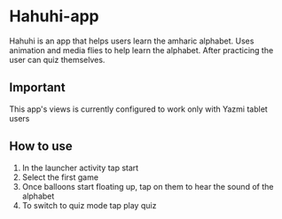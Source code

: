 # Hahuhi-app
Hahuhi is an app that helps users learn the amharic alphabet. Uses animation and media flies to help learn the alphabet. After practicing the user can quiz themselves.

## Important
This app's views is currently configured to work only with Yazmi tablet users 

## How to use 
1. In the launcher activity tap start 
2. Select the first game
3. Once balloons start floating up, tap on them to hear the sound of the alphabet 
4. To switch to quiz mode tap play quiz
